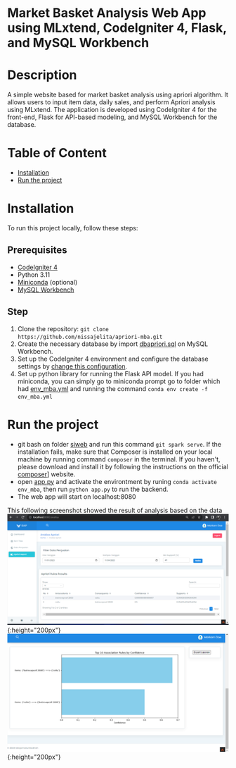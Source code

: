 # Market Basket Analysis Web App using MLxtend, CodeIgniter 4, Flask, and MySQL Workbench

# Description
A simple website based for market basket analysis using apriori algorithm. It allows users to input item data, daily sales, and perform Apriori analysis using MLxtend. The application is developed using CodeIgniter 4 for the front-end, Flask for API-based modeling, and MySQL Workbench for the database.

# Table of Content
  - [Installation](#installation)
  - [Run the project](#run-the-project)

# Installation
To run this project locally, follow these steps:
## Prerequisites
* [CodeIgniter 4](https://codeigniter4.github.io/CodeIgniter4/) 
* Python 3.11
* [Miniconda](https://docs.conda.io/en/latest/miniconda.html) (optional)
* [MySQL Workbench](https://dev.mysql.com/downloads/workbench/)
  
## Step
1. Clone the repository: 
`git clone https://github.com/nissajelita/apriori-mba.git`
2. Create the necessary database by import [dbapriori.sql](/siweb/database/dbapriori.sql) on MySQL Workbench.
4. Set up the CodeIgniter 4 environment and configure the database settings by [change this configuration](/siweb/env).
5. Set up python library for running the Flask API model. If you had miniconda, you can simply go to miniconda prompt go to folder which had [env_mba.yml](/env_mba.yml) and running the command `conda env create -f env_mba.yml`

# Run the project
* git bash on folder [siweb](/siweb) and run this command `git spark serve`. If the installation fails, make sure that Composer is installed on your local machine by running command `composer` in the terminal. If you haven't, please download and install it by following the instructions on the official [composer](https://getcomposer.org/download/)] website.
* open [app.py](/app.py) and activate the environtment by runing `conda activate env_mba`, then run `python app.py` to run the backend.
* The web app will start on localhost:8080

This following screenshot showed the result of analysis based on the data
![Apriori Analyze Result](img/analyze-result.png){:height="200px"}
![Apriori Analyze Result Graph](img/analyze-result-graph.png){:height="200px"}
